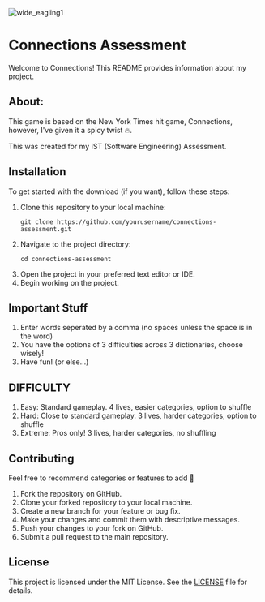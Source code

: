 <body>

  ![wide_eagling1](https://github.com/theycallmecooper/Assessment-Connections/assets/150302388/f6399080-0007-4ca5-828e-03b55c338146)

<h1>Connections Assessment</h1>

<p>Welcome to Connections! This README provides information about my project.</p>

<h2>About:</h2>

<p>This game is based on the New York Times hit game, Connections, however, I've given it a spicy twist 🔥.</p>
<p> This was created for my IST (Software Engineering) Assessment.</p>

<h2>Installation</h2>

<p>To get started with the download (if you want), follow these steps:</p>

<ol>
    <li>Clone this repository to your local machine:</li>
    <pre><code>git clone https://github.com/yourusername/connections-assessment.git</code></pre>
    <li>Navigate to the project directory:</li>
    <pre><code>cd connections-assessment</code></pre>
    <li>Open the project in your preferred text editor or IDE.</li>
    <li>Begin working on the project.</li>
</ol>

<h2>Important Stuff</h2>

<p></p>

<ol>
    <li>Enter words seperated by a comma (no spaces unless the space is in the word)</li>
    <li>You have the options of 3 difficulties across 3 dictionaries, choose wisely!</li>
    <li>Have fun! (or else...)</li>
</ol>

<h2>DIFFICULTY</h2>
<ol>
    <li>Easy: Standard gameplay. 4 lives, easier categories, option to shuffle</li>
    <li>Hard: Close to standard gameplay. 3 lives, harder categories, option to shuffle</li>
    <li>Extreme: Pros only! 3 lives, harder categories, no shuffling</li>
</ol>

<h2>Contributing</h2>

<p>Feel free to recommend categories or features to add 🙌</p>

<ol>
    <li>Fork the repository on GitHub.</li>
    <li>Clone your forked repository to your local machine.</li>
    <li>Create a new branch for your feature or bug fix.</li>
    <li>Make your changes and commit them with descriptive messages.</li>
    <li>Push your changes to your fork on GitHub.</li>
    <li>Submit a pull request to the main repository.</li>
</ol>

<h2>License</h2>

<p>This project is licensed under the MIT License. See the <a href="LICENSE">LICENSE</a> file for details.</p>

</body>
</html>
